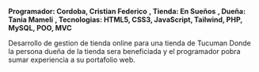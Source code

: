 **Programador: Cordoba, Cristian Federico**
**, Tienda: En Sueños**
**, Dueña: Tania Mameli**
**, Tecnologias: HTML5, CSS3, JavaScript, Tailwind, PHP, MySQL, POO, MVC**

Desarrollo de gestion de tienda online para una tienda de Tucuman
Donde la persona dueña de la tienda sera beneficiada y el programador
pobra sumar experiencia a su portafolio web.

